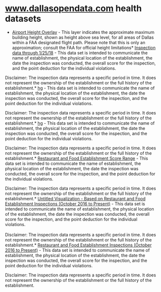 # www.dallasopendata.com health datasets
* [Airport Height Overlay](https://www.dallasopendata.com/d/kd2e-28bs) - This layer indicates the approximate maximum building height, shown as height above sea level, for all areas of Dallas within a FAA designated flight path. Please note that this is only an approximation; consult the FAA for official height limitations* [Inspection data through 1/25/18](https://www.dallasopendata.com/d/jfd4-3bsq) - This data set is intended to communicate the name of establishment,  the physical location of the establishment,  the date the inspection was conducted, the overall score for the inspection, and the point deduction for the individual violations. 

Disclaimer: The inspection data represents a specific period in time.  It does not represent the ownership of the establishment or the full history of the establishment.* [hg](https://www.dallasopendata.com/d/h6yu-n728) - This data set is intended to communicate the name of establishment,  the physical location of the establishment,  the date the inspection was conducted, the overall score for the inspection, and the point deduction for the individual violations. 

Disclaimer: The inspection data represents a specific period in time.  It does not represent the ownership of the establishment or the full history of the establishment.* [hg](https://www.dallasopendata.com/d/vsre-g7si) - This data set is intended to communicate the name of establishment,  the physical location of the establishment,  the date the inspection was conducted, the overall score for the inspection, and the point deduction for the individual violations. 

Disclaimer: The inspection data represents a specific period in time.  It does not represent the ownership of the establishment or the full history of the establishment.* [Restaurant and Food Establishment Score Range](https://www.dallasopendata.com/d/7k7c-4kxi) - This data set is intended to communicate the name of establishment,  the physical location of the establishment,  the date the inspection was conducted, the overall score for the inspection, and the point deduction for the individual violations. 

Disclaimer: The inspection data represents a specific period in time.  It does not represent the ownership of the establishment or the full history of the establishment.* [Untitled Visualization - Based on Restaurant and Food Establishment Inspections (October 2016 to Present)](https://www.dallasopendata.com/d/jrpa-iqkg) - This data set is intended to communicate the name of establishment,  the physical location of the establishment,  the date the inspection was conducted, the overall score for the inspection, and the point deduction for the individual violations. <br /><br />Disclaimer: The inspection data represents a specific period in time.  It does not represent the ownership of the establishment or the full history of the establishment.* [Restaurant and Food Establishment Inspections (October 2016 to Present)](https://www.dallasopendata.com/d/dri5-wcct) - This data set is intended to communicate the name of establishment,  the physical location of the establishment,  the date the inspection was conducted, the overall score for the inspection, and the point deduction for the individual violations. 

Disclaimer: The inspection data represents a specific period in time.  It does not represent the ownership of the establishment or the full history of the establishment.